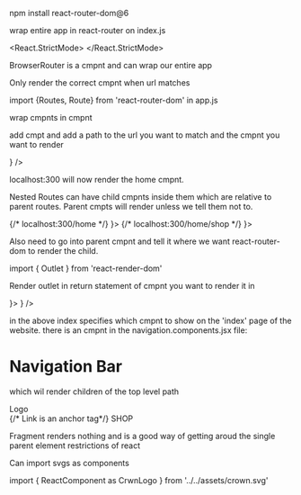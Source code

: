   npm install react-router-dom@6

  wrap entire app in react-router on index.js 

  <React.StrictMode>
    <BrowserRouter>
      <App />
    </BrowserRouter>
  </React.StrictMode>

  BrowserRouter is a cmpnt and can wrap our entire app

  Only render the correct cmpnt when url matches

  import {Routes, Route} from 'react-router-dom' in app.js

  wrap cmpnts in <Routes> cmpnt

  <Routes>
	  <Home />
  </Routes>

  add <Route> cmpt and add a path to the url you want to match and the cmpnt you want to render

  <Routes>
	  <Route path='/' element={<Home />} />
  </Routes>

  localhost:300 will now render the home cmpnt.


  Nested Routes
  <Route> can have child cmpnts inside them which are relative to parent routes.  Parent cmpts will render unless we tell them not to.  

  <Routes>  
    {/* localhost:300/home */}
	  <Route path='/home' element={<Home />}>
      {/* localhost:300/home/shop */}
      <Route path='shop' element={<shop />}>
    </Route>
  </Routes>

  Also need to go into parent cmpnt and tell it where we want react-router-dom to render the child. 

  import { Outlet } from 'react-render-dom'

  Render outlet in return statement of cmpnt you want to render it in

  <Routes>
    <Route path='/' element={<Navigation />}>
      <Route index element={<Home />} />
    </Route>
  </Routes>
  
  in the above index specifies which cmpnt to show on the 'index' page of the website.  there is an <Outlet> cmpnt in the navigation.components.jsx file:

  <div>
    <div>
        <h1>Navigation Bar</h1>
    </div>
    <Outlet />
  </div>

  which wil render children of the top level path


  <Fragment>
      <div className='navigation'>
        <div>Logo</div>
        <div className='nav-links-container'>
          {/* Link is an anchor tag*/}
          <Link className='nav-link' to='/shop'>
            SHOP
          </Link>
        </div>
    </div>
    <Outlet />
  </ Fragment>

  Fragment renders nothing and is a good way of getting aroud the single parent element restrictions of react

  Can import svgs as components

  import { ReactComponent as CrwnLogo } from '../../assets/crown.svg'
  <CrwnLogo className='logo' />